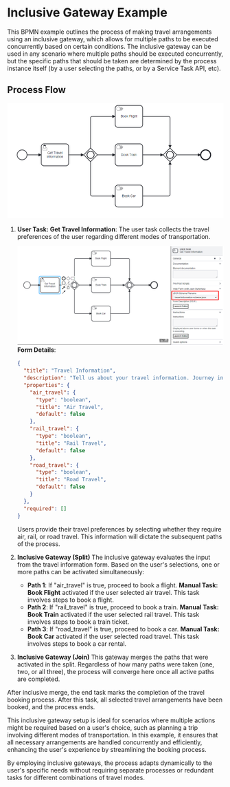 # Inclusive Gateway Example

This BPMN example outlines the process of making travel arrangements using an inclusive gateway, which allows for multiple paths to be executed concurrently based on certain conditions. The inclusive gateway can be used in any scenario where multiple paths should be executed concurrently, but the specific paths that should be taken are determined by the process instance itself (by a user selecting the paths, or by a Service Task API, etc).

## Process Flow

![Inclusive Gateway Example](images/inclusive_gateway_example.png)

1. **User Task: Get Travel Information**: The user task collects the travel preferences of the user regarding different modes of transportation.

   ![Inclusive Gateway Example 1](images/inclusive_gateway_example1.png)
   **Form Details**:

   ```json
   {
     "title": "Travel Information",
     "description": "Tell us about your travel information. Journey includes:",
     "properties": {
       "air_travel": {
         "type": "boolean",
         "title": "Air Travel",
         "default": false
       },
       "rail_travel": {
         "type": "boolean",
         "title": "Rail Travel",
         "default": false
       },
       "road_travel": {
         "type": "boolean",
         "title": "Road Travel",
         "default": false
       }
     },
     "required": []
   }
   ```

   Users provide their travel preferences by selecting whether they require air, rail, or road travel. This information will dictate the subsequent paths of the process.

2. **Inclusive Gateway (Split)**
   The inclusive gateway evaluates the input from the travel information form. Based on the user's selections, one or more paths can be activated simultaneously:

   - **Path 1**: If "air_travel" is true, proceed to book a flight. **Manual Task: Book Flight** activated if the user selected air travel. This task involves steps to book a flight.
   - **Path 2**: If "rail_travel" is true, proceed to book a train. **Manual Task: Book Train** activated if the user selected rail travel. This task involves steps to book a train ticket.
   - **Path 3**: If "road_travel" is true, proceed to book a car. **Manual Task: Book Car** activated if the user selected road travel. This task involves steps to book a car rental.

3. **Inclusive Gateway (Join)**
   This gateway merges the paths that were activated in the split. Regardless of how many paths were taken (one, two, or all three), the process will converge here once all active paths are completed.

After inclusive merge, the end task marks the completion of the travel booking process. After this task, all selected travel arrangements have been booked, and the process ends.

This inclusive gateway setup is ideal for scenarios where multiple actions might be required based on a user's choice, such as planning a trip involving different modes of transportation. In this example, it ensures that all necessary arrangements are handled concurrently and efficiently, enhancing the user's experience by streamlining the booking process.

By employing inclusive gateways, the process adapts dynamically to the user's specific needs without requiring separate processes or redundant tasks for different combinations of travel modes.

```{tags} explanation, building_diagrams
```
